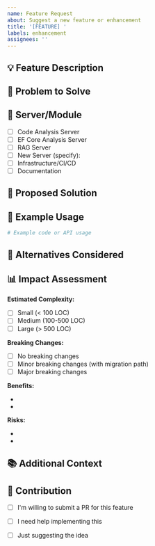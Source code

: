 ```yaml
---
name: Feature Request
about: Suggest a new feature or enhancement
title: '[FEATURE] '
labels: enhancement
assignees: ''
---
```


## 💡 Feature Description
<!-- Clear and concise description of the feature -->


## 🎯 Problem to Solve
<!-- What problem does this feature solve? -->


## 📍 Server/Module
<!-- Which server would this feature enhance? -->
- [ ] Code Analysis Server
- [ ] EF Core Analysis Server
- [ ] RAG Server
- [ ] New Server (specify):
- [ ] Infrastructure/CI/CD
- [ ] Documentation

## 🔧 Proposed Solution
<!-- How would this feature work? -->


## 🎨 Example Usage
<!-- Show how users would use this feature -->

```python
# Example code or API usage
```

## 🔄 Alternatives Considered
<!-- What other solutions did you consider? -->


## 📊 Impact Assessment

**Estimated Complexity:**
- [ ] Small (< 100 LOC)
- [ ] Medium (100-500 LOC)
- [ ] Large (> 500 LOC)

**Breaking Changes:**
- [ ] No breaking changes
- [ ] Minor breaking changes (with migration path)
- [ ] Major breaking changes

**Benefits:**
<!-- What are the benefits of implementing this? -->
-
-

**Risks:**
<!-- What are the potential risks or downsides? -->
-
-

## 📚 Additional Context
<!-- Any other context, screenshots, or links -->


## 🤝 Contribution
<!-- Are you willing to work on this? -->
- [ ] I'm willing to submit a PR for this feature
- [ ] I need help implementing this
- [ ] Just suggesting the idea

